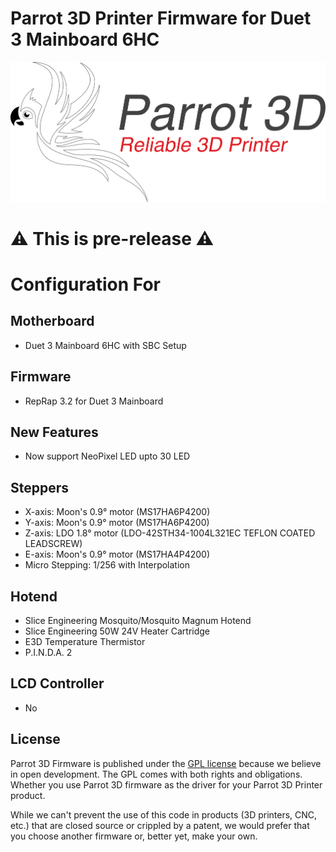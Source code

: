 # Parrot 3D Printer Firmware for Duet 3 Mainboard 6HC
![Parrot 3D Logo](https://github.com/narasak/parrot_3d/blob/master/img/parrot_3d_logo.svg?raw=true)

# ⚠️ This is pre-release ⚠️ 

# Configuration For

## Motherboard
* Duet 3 Mainboard 6HC with SBC Setup

## Firmware
* RepRap 3.2 for Duet 3 Mainboard

## New Features
* Now support NeoPixel LED upto 30 LED

## Steppers
* X-axis: Moon's 0.9° motor (MS17HA6P4200)
* Y-axis: Moon's 0.9° motor (MS17HA6P4200)
* Z-axis: LDO 1.8° motor (LDO-42STH34-1004L321EC TEFLON COATED LEADSCREW)
* E-axis: Moon's 0.9° motor (MS17HA4P4200)
* Micro Stepping: 1/256 with Interpolation

## Hotend
* Slice Engineering Mosquito/Mosquito Magnum Hotend
* Slice Engineering 50W 24V Heater Cartridge
* E3D Temperature Thermistor
* P.I.N.D.A. 2

## LCD Controller
* No

## License

Parrot 3D Firmware is published under the [GPL license](/LICENSE) because we believe in open development. The GPL comes with both rights and obligations. Whether you use Parrot 3D firmware as the driver for your Parrot 3D Printer product.

While we can't prevent the use of this code in products (3D printers, CNC, etc.) that are closed source or crippled by a patent, we would prefer that you choose another firmware or, better yet, make your own.

